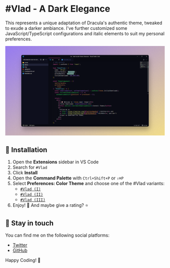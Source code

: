 # #Vlad - A Dark Elegance

This represents a unique adaptation of Dracula's authentic theme, tweaked to exude a darker ambiance. I've further customized some JavaScript/TypeScript configurations and italic elements to suit my personal preferences.

![Preview](./assets/preview.png)

## 🤝 Installation

1. Open the **Extensions** sidebar in VS Code
2. Search for `#Vlad`
3. Click **Install**
4. Open the **Command Palette** with `Ctrl+Shift+P` or `⇧⌘P`
5. Select **Preferences: Color Theme** and choose one of the #Vlad variants:
   - [`#Vlad (I)`](./assets/theme-I.png)
   - [`#Vlad (II)`](./assets/theme-II.png)
   - [`#Vlad (III)`](./assets/theme-III.png)
6. Enjoy! 🎉 And maybe give a rating? ⭐

## 📣 Stay in touch

You can find me on the following social platforms:

- [Twitter](https://twitter.com/0x416C65)
- [GitHub](https://github.com/0x416C65)

Happy Coding! 🚀
